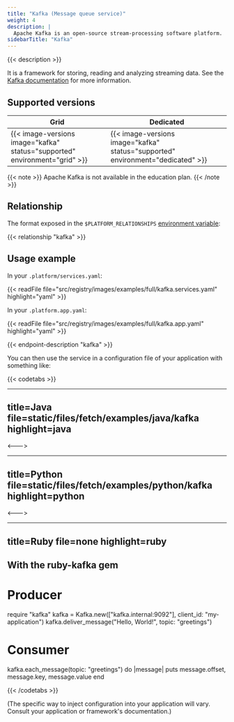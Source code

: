```yaml
---
title: "Kafka (Message queue service)"
weight: 4
description: |
  Apache Kafka is an open-source stream-processing software platform.
sidebarTitle: "Kafka"
---
```


{{< description >}}

It is a framework for storing, reading and analyzing streaming data. See the [Kafka documentation](https://kafka.apache.org/documentation) for more information.

## Supported versions

| **Grid** | **Dedicated** |
|----------------------------------|---------------|
|  {{< image-versions image="kafka" status="supported" environment="grid" >}} | {{< image-versions image="kafka" status="supported" environment="dedicated" >}} |


{{< note >}}
Apache Kafka is not available in the education plan.
{{< /note >}}
## Relationship

The format exposed in the ``$PLATFORM_RELATIONSHIPS`` [environment variable](/development/variables.md#platformsh-provided-variables):

{{< relationship "kafka" >}}

## Usage example

In your ``.platform/services.yaml``:

{{< readFile file="src/registry/images/examples/full/kafka.services.yaml" highlight="yaml" >}}

In your ``.platform.app.yaml``:

{{< readFile file="src/registry/images/examples/full/kafka.app.yaml" highlight="yaml" >}}

{{< endpoint-description "kafka" >}}

You can then use the service in a configuration file of your application with something like:

{{< codetabs >}}

---
title=Java
file=static/files/fetch/examples/java/kafka
highlight=java
---

<--->

---
title=Python
file=static/files/fetch/examples/python/kafka
highlight=python
---

<--->

---
title=Ruby
file=none
highlight=ruby
---
## With the ruby-kafka gem

# Producer
require "kafka"
kafka = Kafka.new(["kafka.internal:9092"], client_id: "my-application")
kafka.deliver_message("Hello, World!", topic: "greetings")

# Consumer
kafka.each_message(topic: "greetings") do |message|
  puts message.offset, message.key, message.value
end

{{< /codetabs >}}

(The specific way to inject configuration into your application will vary. Consult your application or framework's documentation.)
